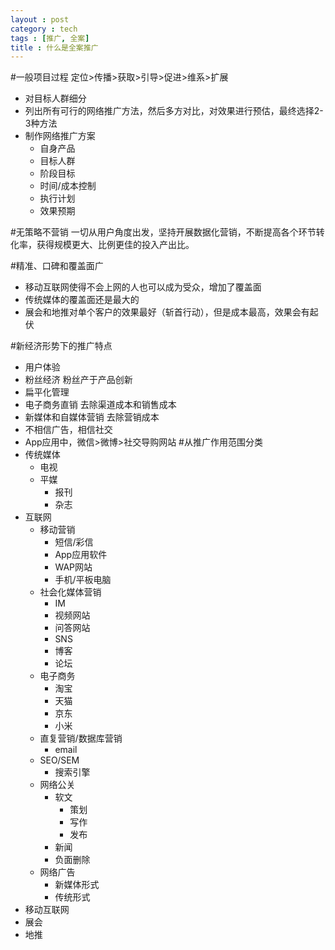 ```yaml
---
layout : post
category : tech
tags : [推广, 全案]
title : 什么是全案推广
---
```


#一般项目过程
定位>传播>获取>引导>促进>维系>扩展

- 对目标人群细分
- 列出所有可行的网络推广方法，然后多方对比，对效果进行预估，最终选择2-3种方法
- 制作网络推广方案
	- 自身产品
	- 目标人群
	- 阶段目标
	- 时间/成本控制
	- 执行计划
	- 效果预期

#无策略不营销
一切从用户角度出发，坚持开展数据化营销，不断提高各个环节转化率，获得规模更大、比例更佳的投入产出比。

#精准、口碑和覆盖面广
- 移动互联网使得不会上网的人也可以成为受众，增加了覆盖面
- 传统媒体的覆盖面还是最大的
- 展会和地推对单个客户的效果最好（斩首行动），但是成本最高，效果会有起伏

#新经济形势下的推广特点
- 用户体验
- 粉丝经济
		粉丝产于产品创新
- 扁平化管理
- 电子商务直销
		去除渠道成本和销售成本
- 新媒体和自媒体营销
		去除营销成本
- 不相信广告，相信社交
- App应用中，微信>微博>社交导购网站
#从推广作用范围分类
- 传统媒体
	- 电视
	- 平媒
		- 报刊
		- 杂志
- 互联网
	- 移动营销
		- 短信/彩信
		- App应用软件
		- WAP网站
		- 手机/平板电脑
	- 社会化媒体营销
		- IM
		- 视频网站
		- 问答网站
		- SNS
		- 博客
		- 论坛
	- 电子商务
		- 淘宝
		- 天猫
		- 京东
		- 小米
	- 直复营销/数据库营销
		- email
	- SEO/SEM
		- 搜索引擎
	- 网络公关
		- 软文
			- 策划
			- 写作
			- 发布
		- 新闻
		- 负面删除
	- 网络广告
		- 新媒体形式
		- 传统形式
- 移动互联网
- 展会
- 地推
